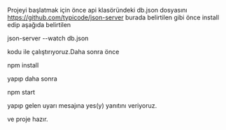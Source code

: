 Projeyi başlatmak için önce api klasöründeki db.json dosyasını 
https://github.com/typicode/json-server burada belirtilen gibi önce
install edip aşağıda belirtilen

json-server --watch db.json

kodu ile çalıştırıyoruz.Daha sonra 
önce 

npm install 

yapıp daha sonra

npm start 

yapıp gelen uyarı mesajına yes(y) yanıtını veriyoruz.

ve proje hazır.
